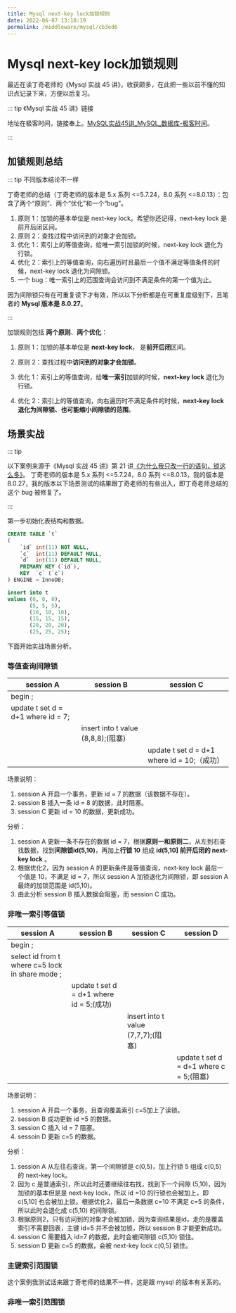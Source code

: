 ```yaml
---
title: Mysql next-key lock加锁规则
date: 2022-06-07 13:10:19
permalink: /middleware/mysql/cb3ed6
---
```


# Mysql next-key lock加锁规则

最近在读丁奇老师的《Mysql 实战 45 讲》，收获颇多，在此把一些以前不懂的知识点记录下来，方便以后复习。

::: tip 《Mysql 实战 45 讲》链接

地址在极客时间，链接奉上。[MySQL实战45讲_MySQL_数据库-极客时间](https://time.geekbang.org/column/intro/100020801)。

:::

## 加锁规则总结

::: tip 不同版本结论不一样

丁奇老师的总结（丁奇老师的版本是 5.x 系列 <=5.7.24，8.0 系列 <=8.0.13）：包含了两个“原则”、两个“优化”和一个“bug”。

1. 原则 1：加锁的基本单位是 next-key lock。希望你还记得，next-key lock 是前开后闭区间。
2. 原则 2：查找过程中访问到的对象才会加锁。
3. 优化 1：索引上的等值查询，给唯一索引加锁的时候，next-key lock 退化为行锁。
4. 优化 2：索引上的等值查询，向右遍历时且最后一个值不满足等值条件的时候，next-key lock 退化为间隙锁。
5. 一个 bug：唯一索引上的范围查询会访问到不满足条件的第一个值为止。

因为间隙锁只有在可重复读下才有效，所以以下分析都是在可重复度级别下，且笔者的 **Mysql 版本是 8.0.27**。

:::

加锁规则包括 **两个原则**、**两个优化**：

1. 原则 1：加锁的基本单位是 **next-key lock**， 是**前开后闭**区间。

2. 原则 2：查找过程中**访问到的对象才会加锁**。

3. 优化 1：索引上的等值查询，给**唯一索引**加锁的时候，**next-key lock** 退化为行锁。

4. 优化 2：索引上的等值查询，向右遍历时不满足条件的时候，**next-key lock 退化为间隙锁、也可能缩小间隙锁的范围**。

## 场景实战

::: tip

以下案例来源于《Mysql 实战 45 讲》第 21 讲[《为什么我只改一行的语句，锁这么多》](https://time.geekbang.org/column/article/75659)。
丁奇老师的版本是 5.x 系列 <=5.7.24，8.0 系列 <=8.0.13，我的版本是 8.0.27，我的版本以下场景测试的结果跟丁奇老师的有些出入，即丁奇老师总结的这个 bug 被修复了。

:::

第一步初始化表结构和数据。

<code-group>
   <code-block title="建表语句" active>

```sql
CREATE TABLE `t`
(
    `id` int(11) NOT NULL,
    `c`  int(11) DEFAULT NULL,
    `d`  int(11) DEFAULT NULL,
    PRIMARY KEY (`id`),
    KEY  `c` (`c`)
) ENGINE = InnoDB;
```

   </code-block>
   <code-block title="造数据" active>

```sql
insert into t
values (0, 0, 0),
       (5, 5, 5),
       (10, 10, 10),
       (15, 15, 15),
       (20, 20, 20),
       (25, 25, 25);
```

   </code-block>
</code-group>


下面开始实战场景分析。

### 等值查询间隙锁

| session A                          | session B                        | session C                               |
| ---------------------------------- | -------------------------------- | --------------------------------------- |
| begin ;                            |                                  |                                         |
| update t set d = d+1 where id = 7; |                                  |                                         |
|                                    | insert into t value (8,8,8);(阻塞) |                                         |
|                                    |                                  | update t set d = d+1 where id = 10;（成功） |

场景说明：

1. session A 开启一个事务，更新 id = 7 的数据（该数据不存在）。
2. session B 插入一条 id = 8 的数据，此时阻塞。
3. session C 更新 id = 10 的数据，更新成功。

分析：

1. session A 更新一条不存在的数据 id = 7，根据**原则一和原则二**，从左到右查找数据，找到**间隙锁id(5,10)**，再加上**行锁 10** 组成 **id(5,10] 前开后闭的 next-key lock**
   。
2. 根据优化2，因为 session A 的更新条件是等值查询，next-key lock 最后一个值是 10，不满足 id = 7，所以 session A 加锁退化为间隙锁，即 session A 最终的加锁范围是 id(5,10)。
3. 由此分析 session B 插入数据会阻塞，而 session C 成功。

### 非唯一索引等值锁

| session A                                       | session B                              | session C                        |session D|
| ----------------------------------------------- | -------------------------------------- | -------------------------------- | ---     |
| begin ;                                         |                                        |                                  |         |
| select id from t where c=5 lock in share mode ; |                                        |                                  |         |
|                                                 | update t set d = d+1 where id = 5;(成功) |                                  |         |
|                                                 |                                        | insert into t value (7,7,7);(阻塞) |         |
|                                                 |                                        |                                  |update t set d = d+1 where c = 5;(阻塞)|

场景说明：

1. session A 开启一个事务，且查询覆盖索引 c=5加上了读锁。
2. session B 成功更新 id =5 的数据。
3. session C 插入 id = 7 阻塞。
4. sessoin D 更新 c=5 的数据。

分析：

1. session A 从左往右查询，第一个间隙锁是 c(0,5)，加上行锁 5 组成 c(0,5) 的 next-key lock。
2. 因为 c 是普通索引，所以此时还要继续往右找，找到下一个间隙 (5,10)，因为加锁的基本但是是 next-key lock，所以 id =10 的行锁也会被加上，即 c(5,10] 也会被加上锁。根据优化2，最后一条数据 c=10
   不满足 c=5 的条件，所以此时会退化成 c(5,10) 的间隙锁。
3. 根据原则2，只有访问到的对象才会被加锁，因为查询结果是id，走的是覆盖索引不需要回表，主键 id=5 并不会被加锁，所以 session B 才能更新成功。
4. session C 需要插入 id=7 的数据，此时会被间隙锁 c(5,10) 锁住。
5. session D 更新 c=5 的数据，会被 next-key lock c(0,5] 锁住。

### 主键索引范围锁

这个案例我测试话来跟丁奇老师的结果不一样，这是跟 mysql 的版本有关系的。

### 非唯一索引范围锁